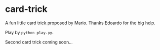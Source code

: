 # card-trick
A fun little card trick proposed by Mario. Thanks Edoardo for the big help. 

Play by `python play.py`.

Second card trick coming soon...
